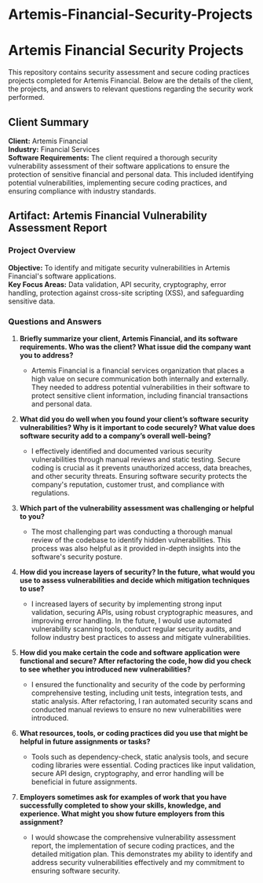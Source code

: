# Artemis-Financial-Security-Projects

# Artemis Financial Security Projects

This repository contains security assessment and secure coding practices projects completed for Artemis Financial. Below are the details of the client, the projects, and answers to relevant questions regarding the security work performed.

## Client Summary
**Client:** Artemis Financial  
**Industry:** Financial Services  
**Software Requirements:** The client required a thorough security vulnerability assessment of their software applications to ensure the protection of sensitive financial and personal data. This included identifying potential vulnerabilities, implementing secure coding practices, and ensuring compliance with industry standards.

## Artifact: Artemis Financial Vulnerability Assessment Report

### Project Overview
**Objective:** To identify and mitigate security vulnerabilities in Artemis Financial's software applications.  
**Key Focus Areas:** Data validation, API security, cryptography, error handling, protection against cross-site scripting (XSS), and safeguarding sensitive data.

### Questions and Answers

1. **Briefly summarize your client, Artemis Financial, and its software requirements. Who was the client? What issue did the company want you to address?**
   - Artemis Financial is a financial services organization that places a high value on secure communication both internally and externally. They needed to address potential vulnerabilities in their software to protect sensitive client information, including financial transactions and personal data.

2. **What did you do well when you found your client’s software security vulnerabilities? Why is it important to code securely? What value does software security add to a company’s overall well-being?**
   - I effectively identified and documented various security vulnerabilities through manual reviews and static testing. Secure coding is crucial as it prevents unauthorized access, data breaches, and other security threats. Ensuring software security protects the company's reputation, customer trust, and compliance with regulations.

3. **Which part of the vulnerability assessment was challenging or helpful to you?**
   - The most challenging part was conducting a thorough manual review of the codebase to identify hidden vulnerabilities. This process was also helpful as it provided in-depth insights into the software's security posture.

4. **How did you increase layers of security? In the future, what would you use to assess vulnerabilities and decide which mitigation techniques to use?**
   - I increased layers of security by implementing strong input validation, securing APIs, using robust cryptographic measures, and improving error handling. In the future, I would use automated vulnerability scanning tools, conduct regular security audits, and follow industry best practices to assess and mitigate vulnerabilities.

5. **How did you make certain the code and software application were functional and secure? After refactoring the code, how did you check to see whether you introduced new vulnerabilities?**
   - I ensured the functionality and security of the code by performing comprehensive testing, including unit tests, integration tests, and static analysis. After refactoring, I ran automated security scans and conducted manual reviews to ensure no new vulnerabilities were introduced.

6. **What resources, tools, or coding practices did you use that might be helpful in future assignments or tasks?**
   - Tools such as dependency-check, static analysis tools, and secure coding libraries were essential. Coding practices like input validation, secure API design, cryptography, and error handling will be beneficial in future assignments.

7. **Employers sometimes ask for examples of work that you have successfully completed to show your skills, knowledge, and experience. What might you show future employers from this assignment?**
   - I would showcase the comprehensive vulnerability assessment report, the implementation of secure coding practices, and the detailed mitigation plan. This demonstrates my ability to identify and address security vulnerabilities effectively and my commitment to ensuring software security.
